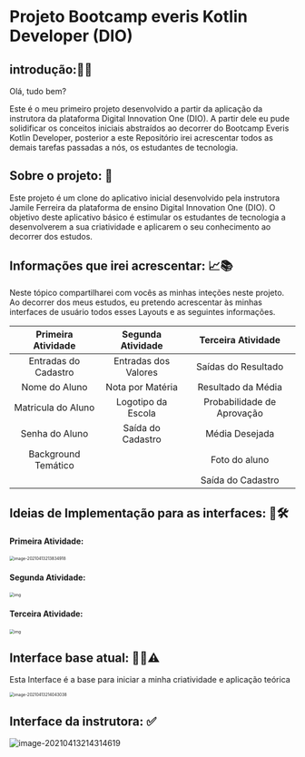 # Projeto Bootcamp everis Kotlin Developer (DIO)

## introdução:👋😁

Olá, tudo bem? 

Este é o meu primeiro projeto desenvolvido a partir da aplicação da instrutora da plataforma Digital Innovation One (DIO). A partir dele eu pude solidificar os conceitos iniciais abstraídos ao decorrer do Bootcamp Everis Kotlin Developer, posterior a este Repositório irei acrescentar todos as demais tarefas passadas a nós, os estudantes de tecnologia.   



## Sobre o projeto: 🤔

Este projeto é um clone do aplicativo inicial desenvolvido pela instrutora Jamile Ferreira da plataforma de ensino Digital Innovation One (DIO). O objetivo deste aplicativo básico é estimular os estudantes de tecnologia a desenvolverem a sua criatividade e aplicarem o seu conhecimento ao decorrer dos estudos.



## Informações que irei acrescentar: 📈📚

Neste tópico compartilharei com vocês as minhas inteções neste projeto. Ao decorrer dos meus estudos, eu pretendo acrescentar às minhas interfaces de usuário todos esses Layouts e as seguintes informações.

|  Primeira Atividade  |  Segunda Atividade   |     Terceira Atividade     |
| :------------------: | :------------------: | :------------------------: |
| Entradas do Cadastro | Entradas dos Valores |    Saídas do Resultado     |
|    Nome do Aluno     |   Nota por Matéria   |     Resultado da Média     |
|  Matricula do Aluno  |  Logotipo da Escola  | Probabilidade de Aprovação |
|    Senha do Aluno    |  Saída do Cadastro   |       Média Desejada       |
| Background Temático  |                      |       Foto do aluno        |
|                      |                      |     Saída do Cadastro      |



## Ideias de Implementação para as interfaces: 📲🛠️

#### Primeira Atividade:

<img src="C:\Users\anagu\AppData\Roaming\Typora\typora-user-images\image-20210413213834918.png" alt="image-20210413213834918" style="zoom: 50%;" />

#### Segunda Atividade:

<img src="https://play-lh.googleusercontent.com/4h_l0P0cs2-6esHf1HMcOLEeHkxERa00TdCrIXgYorYAD6l7RtmqErTc2InaM0JE9uk=w1400-h720" alt="img" style="zoom: 50%;" />

#### Terceira Atividade:

<img src="https://play-lh.googleusercontent.com/ym51XT4brXA3Cesh1zH2Du-cUjX1zW5z80wo9jkWjHuuEIqOVOxFrqzNZb3lqias5ZM=w1400-h720" alt="img" style="zoom:50%;" />







## Interface base atual: 🔧🚧⚠️

Esta Interface é a base para iniciar a minha criatividade e aplicação teórica

<img src="C:\Users\anagu\AppData\Roaming\Typora\typora-user-images\image-20210413214043038.png" alt="image-20210413214043038" style="zoom:50%;" />

## Interface da instrutora: ✅

![image-20210413214314619](C:\Users\anagu\AppData\Roaming\Typora\typora-user-images\image-20210413214314619.png)

